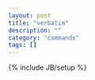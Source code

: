 ```yaml
---
layout: post
title: "verbatim"
description: ""
category: "commands"
tags: []
---
```

{% include JB/setup %}

